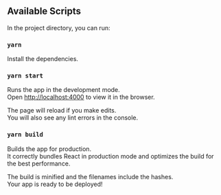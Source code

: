 ## Available Scripts

In the project directory, you can run:

### `yarn`

Install the dependencies.<br />

### `yarn start`

Runs the app in the development mode.<br />
Open [http://localhost:4000](http://localhost:4000) to view it in the browser.

The page will reload if you make edits.<br />
You will also see any lint errors in the console.

### `yarn build`

Builds the app for production.<br />
It correctly bundles React in production mode and optimizes the build for the best performance.

The build is minified and the filenames include the hashes.<br />
Your app is ready to be deployed!
